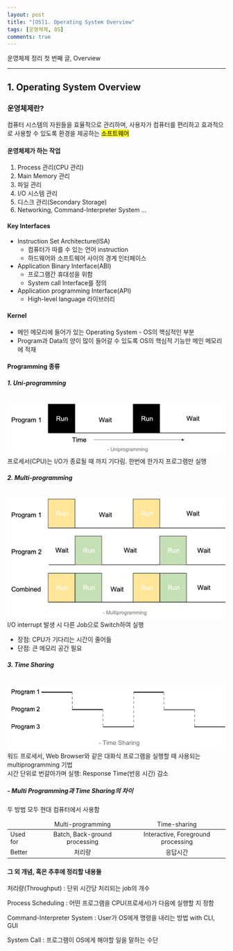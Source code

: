```yaml
---
layout: post
title: "[OS]1. Operating System Overview"
tags: [운영체제, OS]
comments: true
---
```


운영체제 정리 첫 번째 글, Overview

---

## 1. Operating System Overview

### 운영체제란?

컴퓨터 시스템의 자원들을 효율적으로 관리하며, 사용자가 컴퓨터를 편리하고 효과적으로 사용할 수 있도록 환경을 제공하는 <mark>소프트웨어</mark>
#### 운영체제가 하는 작업
1. Process 관리(CPU 관리)
2. Main Memory 관리
3. 파일 관리
4. I/O 시스템 관리
5. 디스크 관리(Secondary Storage)
6. Networking, Command-Interpreter System ...

#### Key Interfaces

* Instruction Set Architecture(ISA)
    * 컴퓨터가 따를 수 있는 언어 instruction
    * 하드웨어와 소프트웨어 사이의 경계 인터페이스
* Application Binary Interface(ABI)
    * 프로그램간 휴대성을 위함
    * System call Interface를 정의
* Application programming Interface(API)
    * High-level language 라이브러리

#### Kernel
* 메인 메모리에 들어가 있는 Operating System - OS의 핵심적인 부분<br/>
* Program과 Data의 양이 많이 들어갈 수 있도록 OS의 핵심적 기능만 메인 메모리에 적재

#### Programming 종류
##### 1. Uni-programming
<br/>
<img src="../images/20200812-os-01/uni-programming.png" alt="Uni-programming"  style="width:600px;height:auto;"/>
프로세서(CPU)는 I/O가 종료될 때 까지 기다림. 한번에 한가지 프로그램만 실행

##### 2. Multi-programming
<br/>
<img src="../images/20200812-os-01/multi-programming.png" alt="Multi-programming"  style="width:600px;height:auto;"/>
I/O interrupt 발생 시 다른 Job으로 Switch하여 실행 <br/>

* 장점: CPU가 기다리는 시간이 줄어듦
* 단점: 큰 메모리 공간 필요

##### 3. Time Sharing
<br/>
<img src="../images/20200812-os-01/time-sharing.png" alt="Time-sharing"  style="width:600px;height:auto;"/>
워드 프로세서, Web Browser와 같은 대화식 프로그램을 실행할 때 사용되는 multiprogramming 기법 <br/>
시간 단위로 번갈아가며 실행: Response Time(반응 시간) 감소

##### - Multi Programming과 Time Sharing의 차이
두 방법 모두 현대 컴퓨터에서 사용함
<table>
<thead>
<tr><td></td><td style="text-align:center">Multi-programming</td><td style="text-align:center">Time-sharing</td></tr>
</thead>
<tbody>
<tr><td>Used for</td><td style="text-align:center">Batch, Back-ground processing</td><td style="text-align:center">Interactive, Foreground processing</td></tr>
<tr><td>Better</td><td style="text-align:center">처리량</td><td style="text-align:center">응답시간</td></tr>
</tbody>
</table>

#### 그 외 개념, 혹은 추후에 정리할 내용들
처리량(Throughput)
: 단위 시간당 처리되는 job의 개수

Process Scheduling
: 어떤 프로그램을 CPU(프로세서)가 다음에 실행할 지 정함

Command-Interpreter System
: User가 OS에게 명령을 내리는 방법 with CLI, GUI

System Call
: 프로그램이 OS에게 해야할 일을 말하는 수단